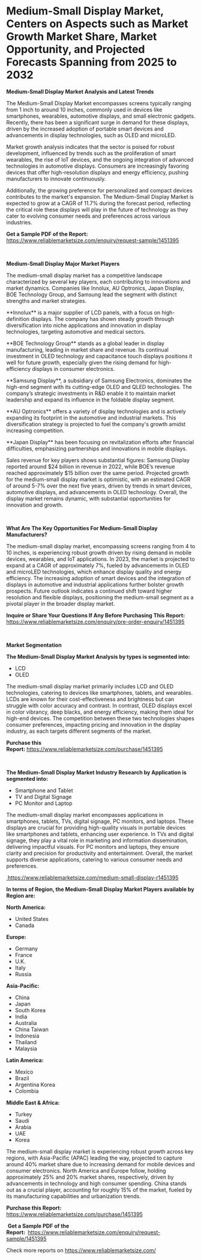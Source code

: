 <p><h1>Medium-Small Display Market, Centers on Aspects such as Market Growth Market Share, Market Opportunity, and Projected Forecasts Spanning from 2025 to 2032</h1></p><p><strong>Medium-Small Display Market Analysis and Latest Trends</strong></p>
<p><p>The Medium-Small Display Market encompasses screens typically ranging from 1 inch to around 10 inches, commonly used in devices like smartphones, wearables, automotive displays, and small electronic gadgets. Recently, there has been a significant surge in demand for these displays, driven by the increased adoption of portable smart devices and advancements in display technologies, such as OLED and microLED.</p><p>Market growth analysis indicates that the sector is poised for robust development, influenced by trends such as the proliferation of smart wearables, the rise of IoT devices, and the ongoing integration of advanced technologies in automotive displays. Consumers are increasingly favoring devices that offer high-resolution displays and energy efficiency, pushing manufacturers to innovate continuously.</p><p>Additionally, the growing preference for personalized and compact devices contributes to the market's expansion. The Medium-Small Display Market is expected to grow at a CAGR of 11.7% during the forecast period, reflecting the critical role these displays will play in the future of technology as they cater to evolving consumer needs and preferences across various industries.</p></p>
<p><strong>Get a Sample PDF of the Report:&nbsp;</strong> <a href="https://www.reliablemarketsize.com/enquiry/request-sample/1451395?utm_campaign=2634&utm_medium=2&utm_source=Github&utm_content=ia&utm_term=06042025&utm_id=medium-small-display">https://www.reliablemarketsize.com/enquiry/request-sample/1451395</a></p>
<p>&nbsp;</p>
<p><strong>Medium-Small Display Major Market Players</strong></p>
<p><p>The medium-small display market has a competitive landscape characterized by several key players, each contributing to innovations and market dynamics. Companies like Innolux, AU Optronics, Japan Display, BOE Technology Group, and Samsung lead the segment with distinct strengths and market strategies.</p><p>**Innolux** is a major supplier of LCD panels, with a focus on high-definition displays. The company has shown steady growth through diversification into niche applications and innovation in display technologies, targeting automotive and medical sectors. </p><p>**BOE Technology Group** stands as a global leader in display manufacturing, leading in market share and revenue. Its continual investment in OLED technology and capacitance touch displays positions it well for future growth, especially given the rising demand for high-efficiency displays in consumer electronics. </p><p>**Samsung Display**, a subsidiary of Samsung Electronics, dominates the high-end segment with its cutting-edge OLED and QLED technologies. The company’s strategic investments in R&D enable it to maintain market leadership and expand its influence in the foldable display segment.</p><p>**AU Optronics** offers a variety of display technologies and is actively expanding its footprint in the automotive and industrial markets. This diversification strategy is projected to fuel the company's growth amidst increasing competition.</p><p>**Japan Display** has been focusing on revitalization efforts after financial difficulties, emphasizing partnerships and innovations in mobile displays. </p><p>Sales revenue for key players shows substantial figures: Samsung Display reported around $24 billion in revenue in 2022, while BOE’s revenue reached approximately $15 billion over the same period. Projected growth for the medium-small display market is optimistic, with an estimated CAGR of around 5-7% over the next five years, driven by trends in smart devices, automotive displays, and advancements in OLED technology. Overall, the display market remains dynamic, with substantial opportunities for innovation and growth.</p></p>
<p>&nbsp;</p>
<p><strong>What Are The Key Opportunities For Medium-Small Display Manufacturers?</strong></p>
<p><p>The medium-small display market, encompassing screens ranging from 4 to 10 inches, is experiencing robust growth driven by rising demand in mobile devices, wearables, and IoT applications. In 2023, the market is projected to expand at a CAGR of approximately 7%, fueled by advancements in OLED and microLED technologies, which enhance display quality and energy efficiency. The increasing adoption of smart devices and the integration of displays in automotive and industrial applications further bolster growth prospects. Future outlook indicates a continued shift toward higher resolution and flexible displays, positioning the medium-small segment as a pivotal player in the broader display market.</p></p>
<p><strong>Inquire or Share Your Questions If Any Before Purchasing This Report:</strong> <a href="https://www.reliablemarketsize.com/enquiry/pre-order-enquiry/1451395?utm_campaign=2634&utm_medium=2&utm_source=Github&utm_content=ia&utm_term=06042025&utm_id=medium-small-display">https://www.reliablemarketsize.com/enquiry/pre-order-enquiry/1451395</a></p>
<p>&nbsp;</p>
<p><strong>Market Segmentation</strong></p>
<p><strong>The Medium-Small Display Market Analysis by types is segmented into:</strong></p>
<p><ul><li>LCD</li><li>OLED</li></ul></p>
<p><p>The medium-small display market primarily includes LCD and OLED technologies, catering to devices like smartphones, tablets, and wearables. LCDs are known for their cost-effectiveness and brightness but can struggle with color accuracy and contrast. In contrast, OLED displays excel in color vibrancy, deep blacks, and energy efficiency, making them ideal for high-end devices. The competition between these two technologies shapes consumer preferences, impacting pricing and innovation in the display industry, as each targets different segments of the market.</p></p>
<p><strong>Purchase this Report:&nbsp;</strong><a href="https://www.reliablemarketsize.com/purchase/1451395?utm_campaign=2634&utm_medium=2&utm_source=Github&utm_content=ia&utm_term=06042025&utm_id=medium-small-display">https://www.reliablemarketsize.com/purchase/1451395</a></p>
<p>&nbsp;</p>
<p><strong>The Medium-Small Display Market Industry Research by Application is segmented into:</strong></p>
<p><ul><li>Smartphone and Tablet</li><li>TV and Digital Signage</li><li>PC Monitor and Laptop</li></ul></p>
<p><p>The medium-small display market encompasses applications in smartphones, tablets, TVs, digital signage, PC monitors, and laptops. These displays are crucial for providing high-quality visuals in portable devices like smartphones and tablets, enhancing user experience. In TVs and digital signage, they play a vital role in marketing and information dissemination, delivering impactful visuals. For PC monitors and laptops, they ensure clarity and precision for productivity and entertainment. Overall, the market supports diverse applications, catering to various consumer needs and preferences.</p></p>
<p><a href="https://www.reliablemarketsize.com/medium-small-display-r1451395?utm_campaign=2634&utm_medium=2&utm_source=Github&utm_content=ia&utm_term=06042025&utm_id=medium-small-display">&nbsp;https://www.reliablemarketsize.com/medium-small-display-r1451395</a></p>
<p><strong>In terms of Region, the Medium-Small Display Market Players available by Region are:</strong></p>
<p>
    <p> <strong> North America: </strong>
        <ul>
            <li>United States</li>
            <li>Canada</li>
        </ul>
        </p> 
    <p> <strong> Europe: </strong>
        <ul>
            <li>Germany</li>
            <li>France</li>
            <li>U.K.</li>
            <li>Italy</li>
            <li>Russia</li>
        </ul>
        </p> 
    <p> <strong> Asia-Pacific: </strong>
        <ul>
            <li>China</li>
            <li>Japan</li>
            <li>South Korea</li>
            <li>India</li>
            <li>Australia</li>
            <li>China Taiwan</li>
            <li>Indonesia</li>
            <li>Thailand</li>
            <li>Malaysia</li>
        </ul>
        </p> 
    <p> <strong> Latin America: </strong>
        <ul>
            <li>Mexico</li>
            <li>Brazil</li>
            <li>Argentina Korea</li>
            <li>Colombia</li>
        </ul>
        </p> 
    <p> <strong> Middle East & Africa: </strong>
        <ul>
            <li>Turkey</li>
            <li>Saudi</li>
            <li>Arabia</li>
            <li>UAE</li>
            <li>Korea</li>
        </ul>
    </p>
    </p>
<p><p>The medium-small display market is experiencing robust growth across key regions, with Asia-Pacific (APAC) leading the way, projected to capture around 40% market share due to increasing demand for mobile devices and consumer electronics. North America and Europe follow, holding approximately 25% and 20% market shares, respectively, driven by advancements in technology and high consumer spending. China stands out as a crucial player, accounting for roughly 15% of the market, fueled by its manufacturing capabilities and urbanization trends.</p></p>
<p><strong>Purchase this Report: </strong><a href="https://www.reliablemarketsize.com/purchase/1451395?utm_campaign=2634&utm_medium=2&utm_source=Github&utm_content=ia&utm_term=06042025&utm_id=medium-small-display">https://www.reliablemarketsize.com/purchase/1451395</a></p>
<p>&nbsp;<strong>Get a Sample PDF of the Report:&nbsp;&nbsp;</strong><a href="https://www.reliablemarketsize.com/enquiry/request-sample/1451395?utm_campaign=2634&utm_medium=2&utm_source=Github&utm_content=ia&utm_term=06042025&utm_id=medium-small-display">https://www.reliablemarketsize.com/enquiry/request-sample/1451395</a></p>
<p><strong></strong></p>
<p>Check more reports on <a href="https://www.reliablemarketsize.com/?utm_campaign=2634&utm_medium=2&utm_source=Github&utm_content=ia&utm_term=06042025&utm_id=medium-small-display">https://www.reliablemarketsize.com/</a></p>